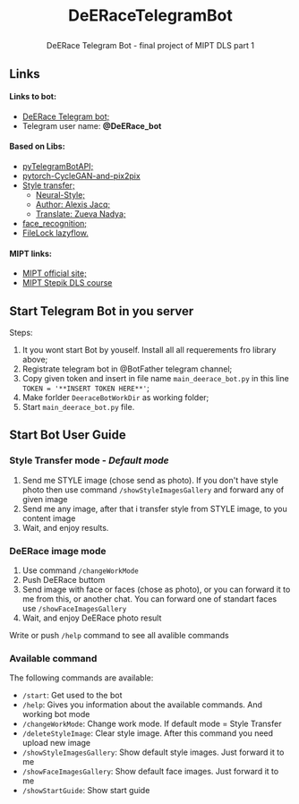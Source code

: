  # <p align="center">DeERaceTelegramBot</p>

<p align="center">DeERace Telegram Bot - final project of MIPT DLS part 1</p>

## Links

#### Links to bot:
 * [DeERace Telegram bot;](http://t.me/DeERace_bot)
 * Telegram user name: **@DeERace_bot** 

#### Based on Libs:
  * [pyTelegramBotAPI;](https://github.com/eternnoir/pyTelegramBotAPI)
  * [pytorch-CycleGAN-and-pix2pix](https://github.com/junyanz/pytorch-CycleGAN-and-pix2pix)
  * [Style transfer;](https://colab.research.google.com/drive/1-X4Q3LkPBLZrQZuLoBj4uA7xP0Hpj8mU)
    * [Neural-Style;](https://arxiv.org/abs/1508.06576)
    * [Author: Alexis Jacq;](https://alexis-jacq.github.io)
    * [Translate: Zueva Nadya;](https://github.com/nestyme)
  * [face_recognition;](https://github.com/ageitgey/face_recognition)
  * [FileLock lazyflow.](https://ilastik.github.io/lazyflow/_modules/lazyflow/utility/fileLock.html)
  
#### MIPT links:
  * [MIPT official site;](https://mipt.ru)
  * [MIPT Stepik DLS course](https://stepik.org/course/65388)

## Start Telegram Bot in you server
Steps:
1. It you wont start Bot by youself. Install all all requerements fro library above;
2. Registrate telegram bot in @BotFather telegram channel;
3. Copy given token and insert in file name `main_deerace_bot.py` in this line `TOKEN = '**INSERT TOKEN HERE**'`;
4. Make forlder `DeeraceBotWorkDir` as working folder;
5. Start `main_deerace_bot.py` file.


## Start Bot User Guide
### Style Transfer mode - _Default mode_
1. Send me STYLE image (chose send as photo). If you don't have style photo then use command `/showStyleImagesGallery` and forward any of given image
2. Send me any image, after that i transfer style from STYLE image, to you content image
3. Wait, and enjoy results.



### DeERace image mode
1. Use command `/changeWorkMode`
2. Push DeERace buttom
3. Send image with face or faces (chose as photo), or you can forward it to me from this, or another chat. You can forward one of standart faces use `/showFaceImagesGallery`
4. Wait, and enjoy DeERace photo result

Write or push `/help` command to see all avalible commands


### Available command
The following commands are available: 
* `/start`: Get used to the bot
* `/help`: Gives you information about the available commands. And working bot mode
* `/changeWorkMode`: Change work mode. If default mode = Style Transfer
* `/deleteStyleImage`: Clear style image. After this command you need upload new image
* `/showStyleImagesGallery`: Show default style images. Just forward it to me
* `/showFaceImagesGallery`: Show default face images. Just forward it to me
* `/showStartGuide`: Show start guide
